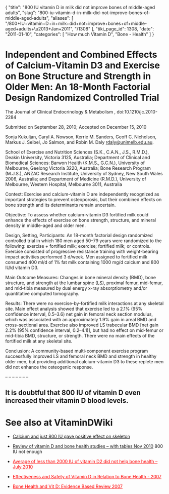 {
  "title": "800 IU vitamin D in milk did not improve bones of middle-aged adults",
  "slug": "800-iu-vitamin-d-in-milk-did-not-improve-bones-of-middle-aged-adults",
  "aliases": [
    "/800+IU+vitamin+D+in+milk+did+not+improve+bones+of+middle-aged+adults+\u2013+Jan+2011",
    "/1308"
  ],
  "tiki_page_id": 1308,
  "date": "2011-01-10",
  "categories": [
    "How much Vitamin D",
    "Bone - Health"
  ]
}


# Independent and Combined Effects of Calcium-Vitamin D3 and Exercise on Bone Structure and Strength in Older Men: An 18-Month Factorial Design Randomized Controlled Trial

The Journal of Clinical Endocrinology & Metabolism , doi:10.1210/jc.2010-2284

Submitted on September 28, 2010; Accepted on December 15, 2010

Sonja Kukuljan, Caryl A. Nowson, Kerrie M. Sanders, Geoff C. Nicholson, Markus J. Seibel, Jo Salmon, and Robin M. Daly rdaly@unimelb.edu.au.

School of Exercise and Nutrition Sciences (S.K., C.A.N., J.S., R.M.D.), Deakin University, Victoria 3125, Australia; Department of Clinical and Biomedical Sciences: Barwon Health (K.M.S., G.C.N.), University of Melbourne, Geelong Victoria 3220, Australia; Bone Research Program (M.J.S.), ANZAC Research Institute, University of Sydney, New South Wales 2006, Australia; and Department of Medicine (R.M.D.), University of Melbourne, Western Hospital, Melbourne 3011, Australia

Context: Exercise and calcium-vitamin D are independently recognized as important strategies to prevent osteoporosis, but their combined effects on bone strength and its determinants remain uncertain.

Objective: To assess whether calcium-vitamin D3 fortified milk could enhance the effects of exercise on bone strength, structure, and mineral density in middle-aged and older men.

Design, Setting, Participants: An 18-month factorial design randomized controlled trial in which 180 men aged 50–79 years were randomized to the following: exercise + fortified milk; exercise; fortified milk; or controls. Exercise consisted of progressive resistance training with weight-bearing impact activities performed 3 d/week. Men assigned to fortified milk consumed 400 ml/d of 1% fat milk containing 1000 mg/d calcium and 800 IU/d vitamin D3.

Main Outcome Measures: Changes in bone mineral density (BMD), bone structure, and strength at the lumbar spine (LS), proximal femur, mid-femur, and mid-tibia measured by dual energy x-ray absorptiometry and/or quantitative computed tomography.

Results: There were no exercise-by-fortified milk interactions at any skeletal site. Main effect analysis showed that exercise led to a 2.1% (95% confidence interval, 0.5–3.6) net gain in femoral neck section modulus, which was associated with an approximately 1.9% gain in areal BMD and cross-sectional area. Exercise also improved LS trabecular BMD <span>[net gain 2.2% (95% confidence interval, 0.2–4.1)]</span>, but had no effect on mid-femur or mid-tibia BMD, structure, or strength. There were no main effects of the fortified milk at any skeletal site.

Conclusion: A community-based multi-component exercise program successfully improved LS and femoral neck BMD and strength in healthy older men, but providing additional calcium-vitamin D3 to these replete men did not enhance the osteogenic response.

– – – – – – – 

## It is doubtful that 800 IU of vitamin D even increased their vitamin D blood levels.

# See also at VitaminDWiki

* [Calcium and just 800 IU gave positive effect on skeleton ](https://www.VitaminDWiki.com/tiki-download_file.php?fileId=753)

* [Review of vitamin D and bone health studies – with tables Nov 2010](/posts/review-of-vitamin-d-and-bone-health-studies-with-tables) 800 IU not enough

* <a href="/posts/average-of-less-than-2000-iu-of-vitamin-d2-did-not-help-bone-health" style="color: red; text-decoration: underline;" title="This link has an unknown page_id: 613">Average of less than 2000 IU of vitamin D2 did not help bone health – July 2010</a>

* <a href="/posts/effectiveness-and-safety-of-vitamin-d-in-relation-to-bone-health-2007" style="color: red; text-decoration: underline;" title="This link has an unknown page_id: 573">Effectiveness and Safety of Vitamin D in Relation to Bone Health - 2007</a>

* <a href="/posts/bone-health-and-vit-d-evidence-based-review-2007" style="color: red; text-decoration: underline;" title="This link has an unknown page_id: 248">Bone Health and Vit D: Evidence Based Review 2007</a>

